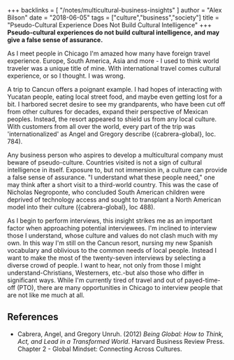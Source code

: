+++
backlinks = [
  "/notes/multicultural-business-insights"
]
author = "Alex Bilson"
date = "2018-06-05"
tags = ["culture","business","society"]
title = "Pseudo-Cultural Experience Does Not Build Cultural Intelligence"
+++
**Pseudo-cultural experiences do not build cultural intelligence, and may give a false sense of assurance.**

As I meet people in Chicago I'm amazed how many have foreign travel experience.  Europe, South America, Asia and more - I used to think world traveler was a unique title of mine.  With international travel comes cultural experience, or so I thought.  I was wrong.

A trip to Cancun offers a poignant example.  I had hopes of interacting with Yucatan people, eating local street food, and maybe even getting lost for a bit.  I harbored secret desire to see my grandparents, who have been cut off from other cultures for decades, expand their perspective of Mexican peoples.  Instead, the resort appeared to shield us from any local culture.  With customers from all over the world, every part of the trip was 'internationalized' as Angel and Gregory describe ({cabrera-global}, loc. 784).

Any business person who aspires to develop a multicultural company must beware of pseudo-culture.  Countries visited is not a sign of cultural intelligence in itself.  Exposure to, but not immersion in, a culture can provide a false sense of assurance.  "I understand what these people need," one may think after a short visit to a third-world country.  This was the case of Nicholas Negroponte, who concluded South American children were deprived of technology access and sought to transplant a North American model into their culture ({cabrera-global}, loc 488).

As I begin to perform interviews, this insight strikes me as an important factor when approaching potential interviewees.  I'm inclined to interview those I understand, whose culture and values do not clash much with my own.  In this way I'm still on the Cancun resort, nursing my new Spanish vocabulary and oblivious to the common needs of local people.  Instead I want to make the most of the twenty-seven interviews by selecting a diverse crowd of people.  I want to hear, not only from those I might understand-Christians, Westerners, etc.-but also those who differ in significant ways.  While I'm currently tired of travel and out of payed-time-off (PTO), there are many opportunities in Chicago to interview people that are not like me much at all.

## References

- Cabrera, Angel, and Gregory Unruh. (2012) _Being Global: How to Think, Act, and Lead in a Transformed World_. Harvard Business Review Press. Chapter 2 - Global Mindset: Connecting Across Cultures.
